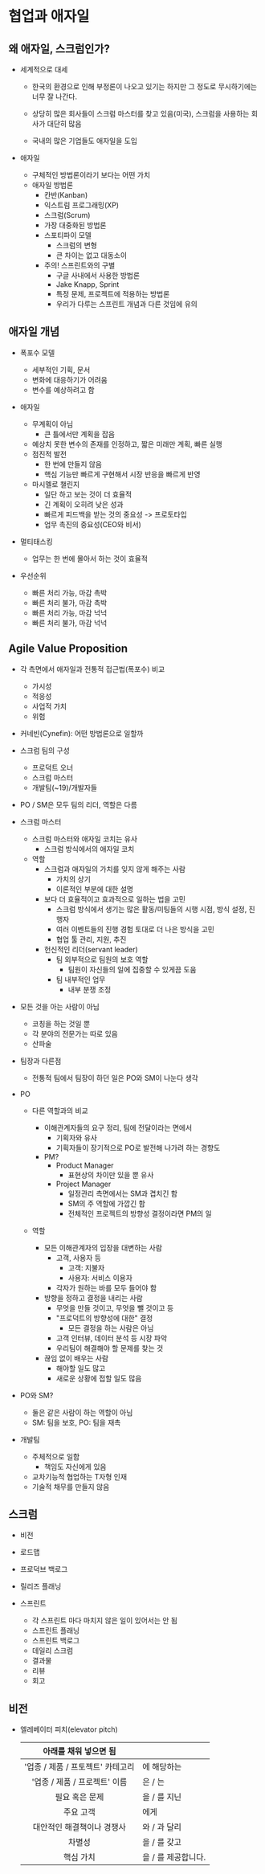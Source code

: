 # 협업과 애자일

## 왜 애자일, 스크럼인가?

- 세계적으로 대세

  - 한국의 환경으로 인해 부정론이 나오고 있기는 하지만
    그 정도로 무시하기에는 너무 잘 나간다.

  - 상당히 많은 회사들이 스크럼 마스터를 찾고 있음(미국), 스크럼을 사용하는 회사가 대단히 많음
  - 국내의 많은 기업들도 애자일을 도입

- 애자일
  - 구체적인 방법론이라기 보다는 어떤 가치
  - 애자일 방법론
    - 칸반(Kanban)
    - 익스트림 프로그래밍(XP)
    - 스크럼(Scrum)
    - 가장 대중화된 방법론
    - 스포티파이 모델
      - 스크럼의 변형
      - 큰 차이는 없고 대동소이
    - 주의! 스프린트와의 구별
      - 구글 사내에서 사용한 방법론
      - Jake Knapp, Sprint
      - 특정 문제, 프로젝트에 적용하는 방법론
      - 우리가 다루는 스프린트 개념과 다른 것임에 유의



## 애자일 개념

- 폭포수 모델

  - 세부적인 기획, 문서
  - 변화에 대응하기가 어려움
  - 변수를 예상하려고 함
- 애자일

  - 무계획이 아님
    - 큰 틀에서만 계획을 잡음
  - 예상치 못한 변수의 존재를 인정하고, 짧은 미래만 계획, 빠른 실행
  - 점진적 발전
    - 한 번에 만들지 않음
    - 핵심 기능만 빠르게 구현해서 시장 반응을 빠르게 반영
  - 마시멜로 챌린지
    - 일단 하고 보는 것이 더 효율적
    - 긴 계획이 오히려 낮은 성과
    - 빠르게 피드백을 받는 것의 중요성 -> 프로토타입
    - 업무 촉진의 중요성(CEO와 비서)
- 멀티태스킹
  - 업무는 한 번에 몰아서 하는 것이 효율적

- 우선순위
  - 빠른 처리 가능, 마감 촉박
  - 빠른 처리 불가, 마감 촉박
  - 빠른 처리 가능, 마감 넉넉
  - 빠른 처리 불가, 마감 넉넉




## Agile Value Proposition

- 각 측면에서 애자일과 전통적 접근법(폭포수) 비교
  - 가시성
  - 적응성
  - 사업적 가치
  - 위험

- 커네빈(Cynefin): 어떤 방법론으로 일할까



- 스크럼 팀의 구성
  - 프로덕트 오너
  - 스크럼 마스터
  - 개발팀(~19)/개발자들

- PO / SM은 모두 팀의 리더, 역할은 다름



- 스크럼 마스터
  - 스크럼 마스터와 애자일 코치는 유사
    - 스크럼 방식에서의 애자일 코치
  - 역할
    - 스크럼과 애자일의 가치를 잊지 않게 해주는 사람
      - 가치의 상기
      - 이론적인 부분에 대한 설명
    - 보다 더 효율적이고 효과적으로 일하는 법을 고민
      - 스크럼 방식에서 생기는 많은 활동/미팅들의 시행 시점, 방식 설정, 진행자
      - 여러 이벤트들의 진행 경험 토대로 더 나은 방식을 고민
      - 협업 툴 관리, 지원, 추진
    - 헌신적인 리더(servant leader)
      - 팀 외부적으로 팀원의 보호 역할
        - 팀원이 자신들의 일에 집중할 수 있게끔 도움
      - 팀 내부적인 업무
        - 내부 분쟁 조정
- 모든 것을 아는 사람이 아님
  - 코칭을 하는 것일 뿐
  - 각 분야의 전문가는 따로 있음
  - 산파술
- 팀장과 다른점
  - 전통적 팀에서 팀장이 하던 일은 PO와 SM이 나눈다 생각



- PO

  - 다른 역할과의 비교
    - 이해관계자들의 요구 정리, 팀에 전달이라는 면에서
      - 기획자와 유사
      - 기획자들이 장기적으로 PO로 발전해 나가려 하는 경향도
    - PM?
      - Product Manager
        - 표현상의 차이만 있을 뿐 유사
      - Project Manager
        - 일정관리 측면에서는 SM과 겹치긴 함
        - SM의 주 역할에 가깝긴 함
        - 전체적인 프로젝트의 방향성 결정이라면 PM의 일

  - 역할
    - 모든 이해관계자의 입장을 대변하는 사람
      - 고객, 사용자 등
        - 고객: 지불자
        - 사용자: 서비스 이용자
      - 각자가 원하는 바를 모두 들어야 함
    - 방향을 정하고 결정을 내리는 사람
      - 무엇을 만들 것이고, 무엇을 뺄 것이고 등
      - "프로덕트의 방향성에 대한" 결정
        - 모든 결정을 하는 사람은 아님
      - 고객 인터뷰, 데이터 분석 등 시장 파악
      - 우리팀이 해결해야 할 문제를 찾는 것
    - 끊임 없이 배우는 사람
      - 해야할 일도 많고
      - 새로운 상황에 접할 일도 많음
- PO와 SM?
  - 둘은 같은 사람이 하는 역할이 아님
  - SM: 팀을 보호, PO: 팀을 재촉

- 개발팀
  - 주체적으로 일함
    - 책임도 자신에게 있음
  - 교차기능적 협업하는 T자형 인재
  - 기술적 채무를 만들지 않음



## 스크럼

- 비전
- 로드맵
- 프로덕브 백로그
- 릴리즈 플래닝

- 스프린트
  - 각 스프린트 마다 마치지 않은 일이 있어서는 안 됨
  - 스프린트 플래닝
  - 스프린트 백로그
  - 데일리 스크럼
  - 결과물
  - 리뷰
  - 회고



## 비전

- 엘레베이터 피치(elevator pitch)

  |       아래를 채워 넣으면 됨       |                     |
  | :-------------------------------: | ------------------- |
  | '업종 / 제품 / 프토젝트' 카테고리 | 에 해당하는         |
  |   '업종 / 제품 / 프로젝트' 이름   | 은 / 는             |
  |          필요 혹은 문제           | 을 / 를 지닌        |
  |             주요 고객             | 에게                |
  |    대안적인 해결책이나 경쟁사     | 와 / 과 달리        |
  |              차별성               | 을 / 를 갖고        |
  |             핵심 가치             | 을 / 를 제공합니다. |

